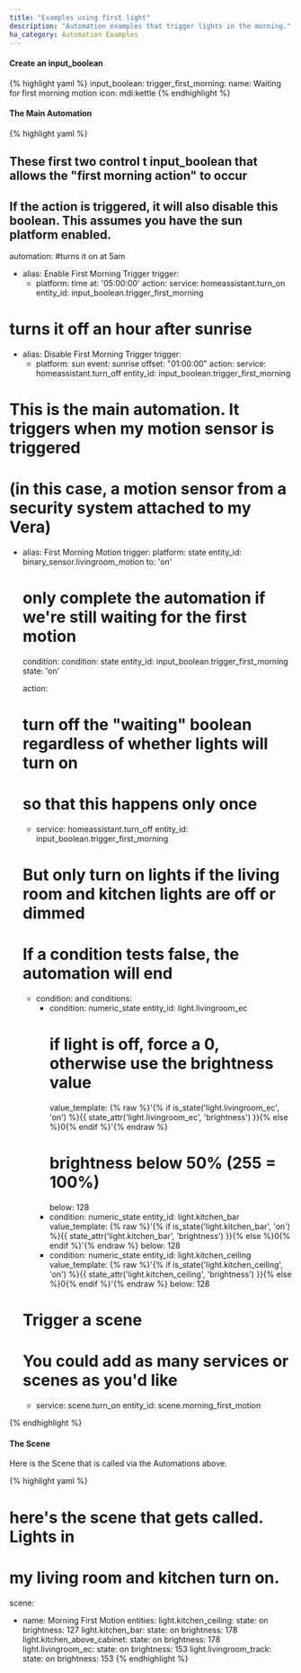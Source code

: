 ```yaml
---
title: "Examples using first light"
description: "Automation examples that trigger lights in the morning."
ha_category: Automation Examples
---
```


#### Create an input_boolean

{% highlight yaml %}
input_boolean:
  trigger_first_morning:
    name: Waiting for first morning motion
    icon: mdi:kettle
{% endhighlight %}

#### The Main Automation

{% highlight yaml %}
## These first two control t input_boolean that allows the "first morning action" to occur
## If the action is triggered, it will also disable this boolean. This assumes you have the sun platform enabled.

automation:
#turns it on at 5am
  - alias: Enable First Morning Trigger
    trigger:
      - platform: time
        at: '05:00:00'
    action:
      service: homeassistant.turn_on
      entity_id: input_boolean.trigger_first_morning

# turns it off an hour after sunrise
  - alias: Disable First Morning Trigger
    trigger:
      - platform: sun
        event: sunrise
        offset: "01:00:00"
    action:
      service: homeassistant.turn_off
      entity_id: input_boolean.trigger_first_morning



# This is the main automation. It triggers when my motion sensor is triggered
# (in this case, a motion sensor from a security system attached to my Vera)
  - alias: First Morning Motion
    trigger:
      platform: state
      entity_id: binary_sensor.livingroom_motion
      to: 'on'
    # only complete the automation if we're still waiting for the first motion
    condition:
        condition: state
        entity_id: input_boolean.trigger_first_morning
        state: 'on'

    action:
      # turn off the "waiting" boolean regardless of whether lights will turn on
      # so that this happens only once
      - service: homeassistant.turn_off
        entity_id: input_boolean.trigger_first_morning

      # But only turn on lights if the living room and kitchen lights are off or dimmed
      # If a condition tests false, the automation will end
      - condition: and
        conditions:
          - condition: numeric_state
            entity_id: light.livingroom_ec
            # if light is off, force a 0, otherwise use the brightness value
            value_template: {% raw %}'{% if is_state('light.livingroom_ec', 'on')  %}{{ state_attr('light.livingroom_ec', 'brightness') }}{% else %}0{% endif %}'{% endraw %}
            # brightness below 50% (255 = 100%)
            below: 128
          - condition: numeric_state
            entity_id: light.kitchen_bar
            value_template: {% raw %}'{% if is_state('light.kitchen_bar', 'on')  %}{{ state_attr('light.kitchen_bar', 'brightness') }}{% else %}0{% endif %}'{% endraw %}
            below: 128
          - condition: numeric_state
            entity_id: light.kitchen_ceiling
            value_template: {% raw %}'{% if is_state('light.kitchen_ceiling', 'on')  %}{{ state_attr('light.kitchen_ceiling', 'brightness') }}{% else %}0{% endif %}'{% endraw %}
            below: 128

      # Trigger a scene
      # You could add as many services or scenes as you'd like
      - service: scene.turn_on
        entity_id: scene.morning_first_motion


{% endhighlight %}

#### The Scene

Here is the Scene that is called via the Automations above.

{% highlight yaml %}
# here's the scene that gets called. Lights in
# my living room and kitchen turn on.
scene:
  - name: Morning First Motion
    entities:
      light.kitchen_ceiling:
        state: on
        brightness: 127
      light.kitchen_bar:
        state: on
        brightness: 178
      light.kitchen_above_cabinet:
        state: on
        brightness: 178
      light.livingroom_ec:
        state: on
        brightness: 153
      light.livingroom_track:
        state: on
        brightness: 153
{% endhighlight %}
